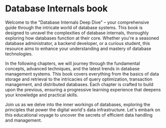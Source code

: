 # Database Internals book


Welcome to the "Database Internals Deep Dive" – your comprehensive guide through the intricate world of database systems. This book is designed to unravel the complexities of database internals, thoroughly exploring how databases function at their core. Whether you're a seasoned database administrator, a backend developer, or a curious student, this resource aims to enhance your understanding and mastery of database technologies.

In the following chapters, we will journey through the fundamental concepts, advanced techniques, and the latest trends in database management systems. This book covers everything from the basics of data storage and retrieval to the intricacies of query optimization, transaction management, and distributed databases. Each chapter is crafted to build upon the previous, ensuring a progressive learning experience that deepens your knowledge and practical skills.

Join us as we delve into the inner workings of databases, exploring the principles that power the digital world's data infrastructure. Let's embark on this educational voyage to uncover the secrets of efficient data handling and management.

